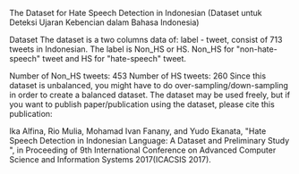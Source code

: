 The Dataset for Hate Speech Detection in Indonesian
(Dataset untuk Deteksi Ujaran Kebencian dalam Bahasa Indonesia)

Dataset
The dataset is a two columns data of: label - tweet, consist of 713 tweets in Indonesian.
The label is Non_HS or HS. Non_HS for "non-hate-speech" tweet and HS for "hate-speech" tweet.

Number of Non_HS tweets: 453
Number of HS tweets: 260
Since this dataset is unbalanced, you might have to do over-sampling/down-sampling in order to create a balanced dataset.
The dataset may be used freely, but if you want to publish paper/publication using the dataset, please cite this publication:

Ika Alfina, Rio Mulia, Mohamad Ivan Fanany, and Yudo Ekanata, "Hate Speech Detection in Indonesian Language: A Dataset and Preliminary Study ", in Proceeding of 9th International Conference on Advanced Computer Science and Information Systems 2017(ICACSIS 2017).
